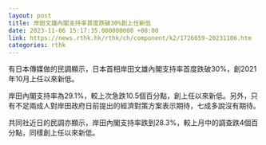```yaml
---
layout: post
title: 岸田文雄內閣支持率首度跌破30%創上任新低
date: 2023-11-06 15:17:35.000000000 +08:00
link: https://news.rthk.hk/rthk/ch/component/k2/1726659-20231106.htm
categories: rthk
---
```


有日本傳媒做的民調顯示，日本首相岸田文雄內閣支持率首度跌破30%，創2021年10月上任以來新低。

岸田內閣支持率為29.1%，較上次急跌10.5個百分點，創上任以來新低。另外，只有不足兩成人對岸田政府日前提出的經濟對策方案表示期待，七成多說沒有期待。

共同社近日的民調亦顯示，岸田內閣支持率跌到28.3%，較上月中的調查跌4個百分點，同樣創上任以來新低。
